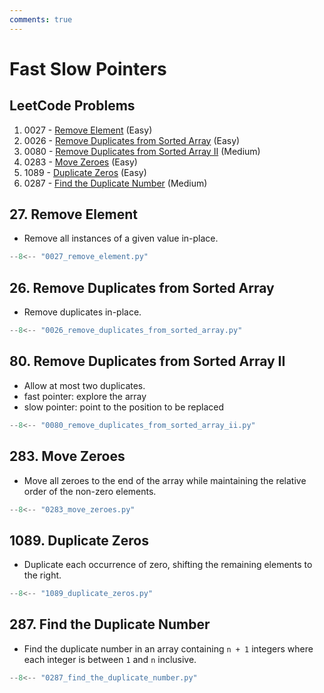```yaml
---
comments: true
---
```


# Fast Slow Pointers

## LeetCode Problems

1. 0027 - [Remove Element](https://leetcode.com/problems/remove-element/) (Easy)
2. 0026 - [Remove Duplicates from Sorted Array](https://leetcode.com/problems/remove-duplicates-from-sorted-array/) (Easy)
3. 0080 - [Remove Duplicates from Sorted Array II](https://leetcode.com/problems/remove-duplicates-from-sorted-array-ii/) (Medium)
4. 0283 - [Move Zeroes](https://leetcode.com/problems/move-zeroes/) (Easy)
5. 1089 - [Duplicate Zeros](https://leetcode.com/problems/duplicate-zeros/) (Easy)
6. 0287 - [Find the Duplicate Number](https://leetcode.com/problems/find-the-duplicate-number/) (Medium)

## 27. Remove Element

-   Remove all instances of a given value in-place.

```python
--8<-- "0027_remove_element.py"
```

## 26. Remove Duplicates from Sorted Array

-   Remove duplicates in-place.

```python
--8<-- "0026_remove_duplicates_from_sorted_array.py"
```

## 80. Remove Duplicates from Sorted Array II

-   Allow at most two duplicates.
-   fast pointer: explore the array
-   slow pointer: point to the position to be replaced

```python
--8<-- "0080_remove_duplicates_from_sorted_array_ii.py"
```

## 283. Move Zeroes

-   Move all zeroes to the end of the array while maintaining the relative order of the non-zero elements.

```python
--8<-- "0283_move_zeroes.py"
```

## 1089. Duplicate Zeros

-   Duplicate each occurrence of zero, shifting the remaining elements to the right.

```python
--8<-- "1089_duplicate_zeros.py"
```

## 287. Find the Duplicate Number

-   Find the duplicate number in an array containing `n + 1` integers where each integer is between `1` and `n` inclusive.

```python
--8<-- "0287_find_the_duplicate_number.py"
```
